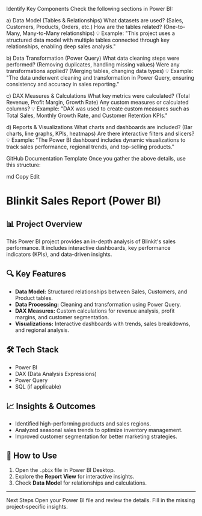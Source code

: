  Identify Key Components
Check the following sections in Power BI:

a) Data Model (Tables & Relationships)
What datasets are used? (Sales, Customers, Products, Orders, etc.)
How are the tables related? (One-to-Many, Many-to-Many relationships)
💡 Example:
"This project uses a structured data model with multiple tables connected through key relationships, enabling deep sales analysis."

b) Data Transformation (Power Query)
What data cleaning steps were performed? (Removing duplicates, handling missing values)
Were any transformations applied? (Merging tables, changing data types)
💡 Example:
"The data underwent cleaning and transformation in Power Query, ensuring consistency and accuracy in sales reporting."

c) DAX Measures & Calculations
What key metrics were calculated? (Total Revenue, Profit Margin, Growth Rate)
Any custom measures or calculated columns?
💡 Example:
"DAX was used to create custom measures such as Total Sales, Monthly Growth Rate, and Customer Retention KPIs."

d) Reports & Visualizations
What charts and dashboards are included? (Bar charts, line graphs, KPIs, heatmaps)
Are there interactive filters and slicers?
💡 Example:
"The Power BI dashboard includes dynamic visualizations to track sales performance, regional trends, and top-selling products."

GitHub Documentation Template
Once you gather the above details, use this structure:

md
Copy
Edit
# Blinkit Sales Report (Power BI)

## 📊 Project Overview
This Power BI project provides an in-depth analysis of Blinkit's sales performance. It includes interactive dashboards, key performance indicators (KPIs), and data-driven insights.

## 🔍 Key Features
- **Data Model:** Structured relationships between Sales, Customers, and Product tables.
- **Data Processing:** Cleaning and transformation using Power Query.
- **DAX Measures:** Custom calculations for revenue analysis, profit margins, and customer segmentation.
- **Visualizations:** Interactive dashboards with trends, sales breakdowns, and regional analysis.

## 🛠️ Tech Stack
- Power BI
- DAX (Data Analysis Expressions)
- Power Query
- SQL (if applicable)

## 📈 Insights & Outcomes
- Identified high-performing products and sales regions.
- Analyzed seasonal sales trends to optimize inventory management.
- Improved customer segmentation for better marketing strategies.

## 📌 How to Use
1. Open the `.pbix` file in Power BI Desktop.
2. Explore the **Report View** for interactive insights.
3. Check **Data Model** for relationships and calculations.

---
Next Steps
Open your Power BI file and review the details.
Fill in the missing project-specific insights.
